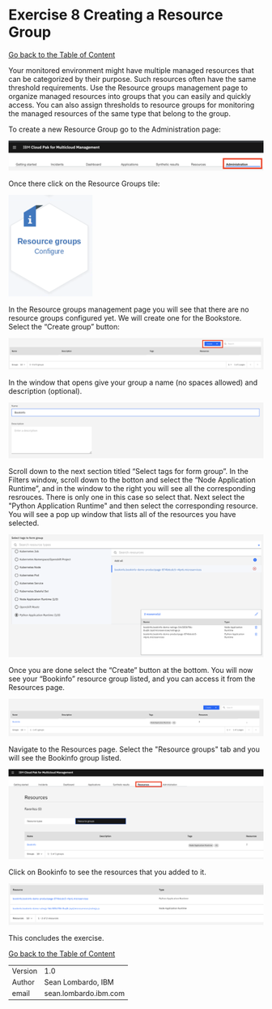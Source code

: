 # Exercise 8 Creating a Resource Group

[Go back to the Table of Content](../../README.md)

Your monitored environment might have multiple managed resources that can be categorized by their purpose. Such resources often have the same threshold requirements. Use the Resource groups management page to organize managed resources into groups that you can easily and quickly access. You can also assign thresholds to resource groups for monitoring the managed resources of the same type that belong to the group.

To create a new Resource Group go to the Administration page:

![](images/2020-01-16-15-29-27.png)

Once there click on the Resource Groups tile:

![](images/2020-01-17-07-52-43.png)

In the Resource groups management page you will see that there are no resource groups configured yet.  We will create one for the Bookstore.  Select the “Create group” button:

![](images/2020-01-17-07-56-52.png)

In the window that opens give your group a name (no spaces allowed) and description (optional).

![](images/2020-01-17-07-58-22.png)

Scroll down to the next section titled “Select tags for form group”. In the Filters window, scroll down to the botton and select the “Node Application Runtime”, and in the window to the right you will see all  the corresponding resrouces. There is only one in this case so select that.  Next select the "Python Application Runtime" and then select the corresponding resource.  You will see a pop up window that lists all of the resources you have selected.

![](images/2020-01-17-08-07-36.png)

Once you are done select the “Create” button at the bottom.  You will now see your “Bookinfo” resource group listed, and you can access it from the Resources page.

![](images/2020-01-17-08-09-18.png)

Navigate to the Resources page. Select the "Resource groups" tab and you will see the Bookinfo group listed.  

![](images/2020-01-17-08-19-39.png)

Click on Bookinfo to see the resources that you added to it.

![](images/2020-01-17-08-17-25.png)

This concludes the exercise.

[Go back to the Table of Content](../../README.md)

<table>
  <tr>
    <td>Version</td>
    <td>1.0</td>
  </tr>
  <tr>
    <td>Author</td>
    <td>Sean Lombardo, IBM</td>
  </tr>
  <tr>
    <td>email</td>
    <td>sean.lombardo.ibm.com</td>
  </tr>
</table>
